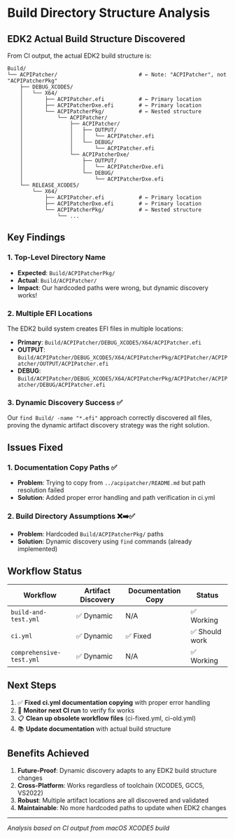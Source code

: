 # Build Directory Structure Analysis

## EDK2 Actual Build Structure Discovered

From CI output, the actual EDK2 build structure is:

```
Build/
└── ACPIPatcher/                          # ← Note: "ACPIPatcher", not "ACPIPatcherPkg"
    ├── DEBUG_XCODE5/
    │   └── X64/
    │       ├── ACPIPatcher.efi           # ← Primary location
    │       ├── ACPIPatcherDxe.efi        # ← Primary location
    │       └── ACPIPatcherPkg/           # ← Nested structure
    │           └── ACPIPatcher/
    │               ├── ACPIPatcher/
    │               │   ├── OUTPUT/
    │               │   │   └── ACPIPatcher.efi
    │               │   └── DEBUG/
    │               │       └── ACPIPatcher.efi
    │               └── ACPIPatcherDxe/
    │                   ├── OUTPUT/
    │                   │   └── ACPIPatcherDxe.efi
    │                   └── DEBUG/
    │                       └── ACPIPatcherDxe.efi
    └── RELEASE_XCODE5/
        └── X64/
            ├── ACPIPatcher.efi           # ← Primary location
            ├── ACPIPatcherDxe.efi        # ← Primary location
            └── ACPIPatcherPkg/           # ← Nested structure
                └── ...
```

## Key Findings

### 1. Top-Level Directory Name
- **Expected**: `Build/ACPIPatcherPkg/`
- **Actual**: `Build/ACPIPatcher/`
- **Impact**: Our hardcoded paths were wrong, but dynamic discovery works!

### 2. Multiple EFI Locations
The EDK2 build system creates EFI files in multiple locations:
- **Primary**: `Build/ACPIPatcher/DEBUG_XCODE5/X64/ACPIPatcher.efi`
- **OUTPUT**: `Build/ACPIPatcher/DEBUG_XCODE5/X64/ACPIPatcherPkg/ACPIPatcher/ACPIPatcher/OUTPUT/ACPIPatcher.efi`
- **DEBUG**: `Build/ACPIPatcher/DEBUG_XCODE5/X64/ACPIPatcherPkg/ACPIPatcher/ACPIPatcher/DEBUG/ACPIPatcher.efi`

### 3. Dynamic Discovery Success ✅
Our `find Build/ -name "*.efi"` approach correctly discovered all files, proving the dynamic artifact discovery strategy was the right solution.

## Issues Fixed

### 1. Documentation Copy Paths ✅
- **Problem**: Trying to copy from `../acpipatcher/README.md` but path resolution failed
- **Solution**: Added proper error handling and path verification in ci.yml

### 2. Build Directory Assumptions ❌➡️✅
- **Problem**: Hardcoded `Build/ACPIPatcherPkg/` paths
- **Solution**: Dynamic discovery using `find` commands (already implemented)

## Workflow Status

| Workflow | Artifact Discovery | Documentation Copy | Status |
|----------|-------------------|-------------------|---------|
| `build-and-test.yml` | ✅ Dynamic | N/A | ✅ Working |
| `ci.yml` | ✅ Dynamic | ✅ Fixed | ✅ Should work |
| `comprehensive-test.yml` | ✅ Dynamic | N/A | ✅ Working |

## Next Steps

1. ✅ **Fixed ci.yml documentation copying** with proper error handling
2. 🔄 **Monitor next CI run** to verify fix works
3. 📋 **Clean up obsolete workflow files** (ci-fixed.yml, ci-old.yml)
4. 📚 **Update documentation** with actual build structure

## Benefits Achieved

1. **Future-Proof**: Dynamic discovery adapts to any EDK2 build structure changes
2. **Cross-Platform**: Works regardless of toolchain (XCODE5, GCC5, VS2022)
3. **Robust**: Multiple artifact locations are all discovered and validated
4. **Maintainable**: No more hardcoded paths to update when EDK2 changes

---
*Analysis based on CI output from macOS XCODE5 build*

